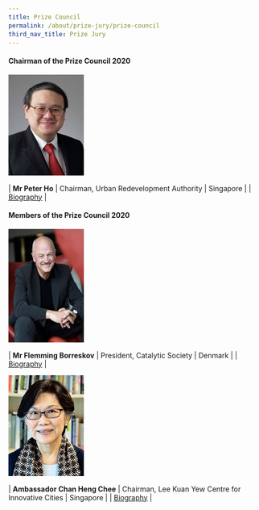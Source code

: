 ```yaml
---
title: Prize Council
permalink: /about/prize-jury/prize-council
third_nav_title: Prize Jury
---
```


#### **Chairman of the Prize Council 2020**

<div style="width:150px"><img src="/images/jury/peter-ho.jpg" alt="Peter Ho" /></div>

| **Mr Peter Ho** | Chairman, Urban Redevelopment Authority | Singapore |
| [Biography](www.google.com) |

#### **Members of the Prize Council 2020**

<div style="width:150px"><img src="/images/jury/flemming-borreskov.jpg" alt="Flemming Borreskov" /></div>

| **Mr Flemming Borreskov** | President, Catalytic Society | Denmark |
| [Biography](www.google.com) |

<div style="width:150px"><img src="/images/jury/chan-heng-chee.jpg" alt="Chan Heng Chee" /></div>

| **Ambassador Chan Heng Chee** | Chairman, Lee Kuan Yew Centre for Innovative Cities | Singapore |
| [Biography](www.google.com) |
